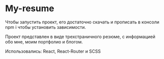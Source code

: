 # My-resume

</p>Чтобы запустить проект, его достаточно скачать и прописать в консоли npm i чтобы установить зависимости.</p>

</p>Проект представлен в виде трехстраничного резюме, с информацией обо мне, моим портфолио и блогом.</p>

</p>Использовались: React, React-Router и SCSS</p>
